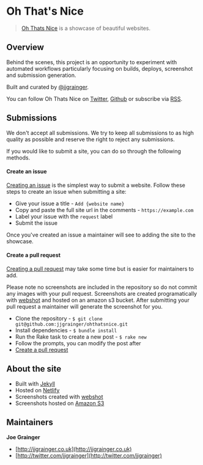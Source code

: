 # Oh That's Nice

> [Oh Thats Nice](https://ohthatsnice.net) is a showcase of beautiful websites.

## Overview

Behind the scenes, this project is an opportunity to experiment with automated workflows particularly focusing on builds, deploys, screenshot and submission generation.

Built and curated by [@jjgrainger](https://twitter.com/jjgrainger).

You can follow Oh Thats Nice on [Twitter](https://twitter.com/OhThatsNice_), [Github](https://github.com/jjgrainger/ohthatsnice) or subscribe via [RSS](http://feeds.feedburner.com/OhThatsNiceWeb).

## Submissions

We don't accept all submissions. We try to keep all submissions to as high quality as possible and reserve the right to reject any submissions.

If you would like to submit a site, you can do so through the following methods.

#### Create an issue

[Creating an issue](https://github.com/jjgrainger/ohthatsnice/issues/new) is the simplest way to submit a website. Follow these steps to create an issue when submitting a site:

* Give your issue a title - `Add {website name}`
* Copy and paste the full site url in the comments - `https://example.com`
* Label your issue with the `request` label
* Submit the issue

Once you've created an issue a maintainer will see to adding the site to the showcase.

#### Create a pull request

[Creating a pull request](https://github.com/jjgrainger/ohthatsnice/pulls) may take some time but is easier for maintainers to add.

Please note no screenshots are included in the repository so do not commit any images with your pull request. Screenshots are created programatically with [webshot](https://github.com/jjgrainger/webshot) and hosted on an amazon s3 bucket. After submitting your pull request a maintainer will generate the screenshot for you.

* Clone the repository - `$ git clone git@github.com:jjgrainger/ohthatsnice.git`
* Install dependencies - `$ bundle install`
* Run the Rake task to create a new post - `$ rake new`
* Follow the prompts, you can modify the post after
* [Create a pull request](https://github.com/jjgrainger/ohthatsnice/pulls)

## About the site

* Built with [Jekyll](https://jekyllrb.com/)
* Hosted on [Netlify](https://netlify.com/)
* Screenshots created with [webshot](https://github.com/jjgrainger/webshot)
* Screenshots hosted on [Amazon S3](https://aws.amazon.com/s3)

## Maintainers

**Joe Grainger**

* [http://jjgrainger.co.uk](http://jjgrainger.co.uk)
* [http://twitter.com/jjgrainger](http://twitter.com/jjgrainger)
